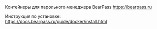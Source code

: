 Контейнеры для парольного менеджера BearPass https://bearpass.ru

Инструкция по установке: https://docs.bearpass.ru/guide/docker/install.html

